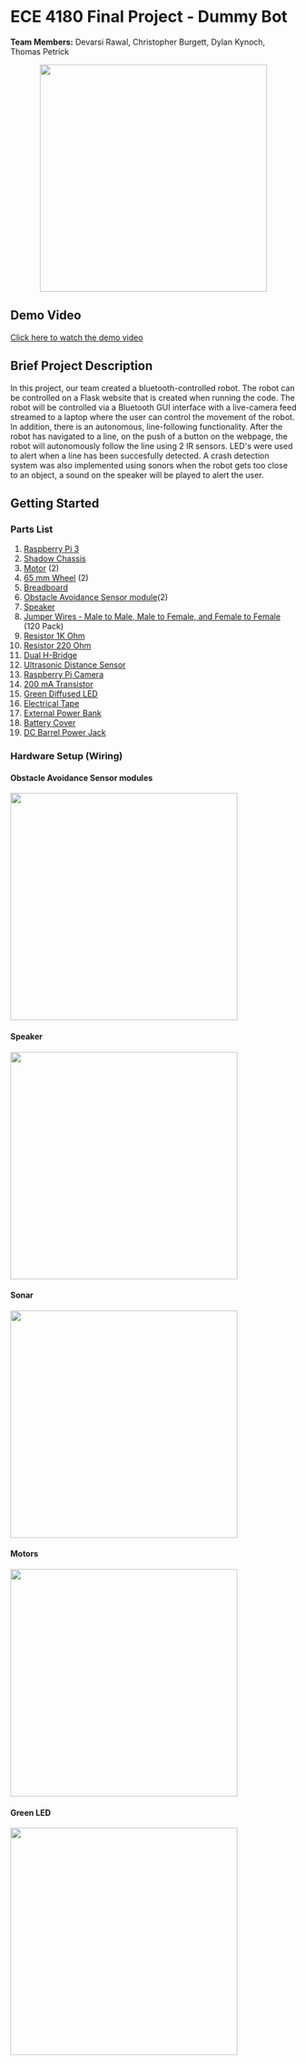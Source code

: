 # ECE 4180 Final Project - Dummy Bot

**Team Members:** Devarsi Rawal, Christopher Burgett, Dylan Kynoch, Thomas Petrick 


<p align="center">
<img src="https://github.com/tpetrick3/ECE4180-FinalProject/blob/500d28cca542fc554b31a36479b3f6cfc9b4c036/IMG_5728.jpg" width="400">
</p>

## Demo Video ##
[Click here to watch the demo video](https://drive.google.com/file/d/1T7-IjlprSwlbDVLUfga_Zg4BycERbjxR/preview)


## Brief Project Description ##



In this project, our team created a bluetooth-controlled robot. The robot can be controlled on a Flask website that is created when running the code. The robot will be controlled via a Bluetooth GUI interface with a live-camera feed streamed to a laptop where the user can control the movement of the robot. In addition, there is an autonomous, line-following functionality. After the robot has navigated to a line, on the push of a button on the webpage, the robot will autonomously follow the line using 2 IR sensors. LED's were used to alert when a line has been succesfully detected. A crash detection system was also implemented using sonors when the robot gets too close to an object, a sound on the speaker will be played to alert the user.


## Getting Started ##

### Parts List ###
1. [Raspberry Pi 3](https://www.raspberrypi.com/products/raspberry-pi-3-model-b/)
2. [Shadow Chassis](https://www.sparkfun.com/products/13301)
3. [Motor](https://www.sparkfun.com/products/13302) (2)
4. [65 mm Wheel](https://www.sparkfun.com/products/13259) (2)
5. [Breadboard](https://www.sparkfun.com/products/12002)
6. [Obstacle Avoidance Sensor module](https://www.amazon.com/OSOYOO-Infrared-Obstacle-Avoidance-Arduino/dp/B01I57HIJ0)(2)
7. [Speaker](https://www.sparkfun.com/products/11089)
8. [Jumper Wires - Male to Male, Male to Female, and Female to Female](https://www.amazon.com/EDGELEC-Breadboard-Optional-Assorted-Multicolored/dp/B07GD2BWPY/ref=sr_1_3?crid=OV5MBZZ8V4T8&keywords=male+to+male+jumper+wires&qid=1639343284&s=electronics&sprefix=male+to+male+jump%2Celectronics%2C146&sr=1-3) (120 Pack)
9. [Resistor 1K Ohm](https://www.sparkfun.com/products/14492)
10. [Resistor 220 Ohm](https://www.sparkfun.com/products/17994)
11. [Dual H-Bridge](https://www.sparkfun.com/products/14450)
12. [Ultrasonic Distance Sensor](https://www.sparkfun.com/products/15569)
13. [Raspberry Pi Camera](https://www.raspberrypi.com/products/camera-module-v2/)
14. [200 mA Transistor](https://www.sparkfun.com/products/521)
15. [Green Diffused LED](https://www.sparkfun.com/products/10633)
16. [Electrical Tape](https://www.amazon.com/Scotch-Electrical-Tape-4-Inch-66-Foot/dp/B001ULCB1O)
17. [External Power Bank](https://www.amazon.com/Alongza-Portable-Charger-10000mAh-External/dp/B082X53VDL/ref=sr_1_34?keywords=small+external+power+supply&qid=1639343777&s=electronics&sr=1-34)
18. [Battery Cover](https://www.sparkfun.com/products/12083)
19. [DC Barrel Power Jack](https://www.sparkfun.com/products/119)

### Hardware Setup (Wiring) ###

#### Obstacle Avoidance Sensor modules ####

<p align="left">
<img src="https://github.com/tpetrick3/ECE4180-FinalProject/blob/cd7bae4ffe6b8fe3ce1d59c48750e090fb257a88/images/circuit.png" width="400">
</p>

#### Speaker ####

<p align="left">
<img src="https://github.com/tpetrick3/ECE4180-FinalProject/blob/0fe1c11d0b63ebe17f9462220c63f7d08fec130f/images/speaker.png" width="400">
</p>

#### Sonar ####

<p align="left">
<img src="https://github.com/tpetrick3/ECE4180-FinalProject/blob/a6d8070e16e2f38da2f6ff92a71209e0e0f5395e/images/sonar.png" width="400">
</p>

#### Motors ####

<p align="left">
<img src="https://github.com/tpetrick3/ECE4180-FinalProject/blob/58a6084d8c30eaf722c3631d64497e00d288d69c/images/motorCircuit.png" width="400">
</p>

#### Green LED ####

<p align="left">
<img src="https://github.com/tpetrick3/ECE4180-FinalProject/blob/58a6084d8c30eaf722c3631d64497e00d288d69c/images/greenLED.png" width="400">
</p>
